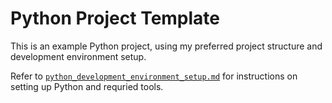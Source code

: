 # Python Project Template

This is an example Python project, using my preferred project structure and development environment setup.

Refer to [`python_development_environment_setup.md`](python_development_environment_setup.md) for instructions on 
setting up Python and requried tools.
